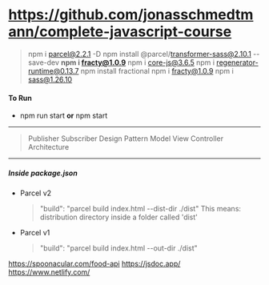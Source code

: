 # https://github.com/jonasschmedtmann/complete-javascript-course

> npm i parcel@2.2.1 -D
> npm install @parcel/transformer-sass@2.10.1 --save-dev
> **npm i fracty@1.0.9**
> npm i core-js@3.6.5
> npm i regenerator-runtime@0.13.7
> npm install fractional
> npm i fracty@1.0.9
> npm i sass@1.26.10

#### To Run

- npm run start **or** npm start

---

> Publisher Subscriber Design Pattern
> Model View Controller Architecture

---

##### Inside package.json

- Parcel v2

  > "build": "parcel build index.html --dist-dir ./dist"
  > This means: distribution directory inside a folder called 'dist'

- Parcel v1
  > "build": "parcel build index.html --out-dir ./dist"

https://spoonacular.com/food-api
https://jsdoc.app/
https://www.netlify.com/
